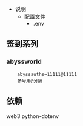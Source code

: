 * 说明
    - 配置文件
        - .env
## 签到系列
### abyssworld
        abyssauths=11111@11111
        多号用@分隔



## 依赖
web3
python-dotenv